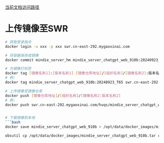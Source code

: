 [当前文档访问路径](https://ai-fae.readthedocs.io/zh-cn/latest/docker上传镜像.html)

# 上传镜像至SWR

```bash
# 获取登录指令
docker login -u xxx -p xxx swr.cn-east-292.mygaoxinai.com

# 将容器保存成镜像
docker commit mindie_server_hm mindie_server_chatgpt_web_910b:20240923_T65

# 为镜像打标签
docker tag [镜像名称1]:[版本名称1] [镜像仓库地址]/[组织名称]/[镜像名称2]:版本名称2
# 例:
docker tag mindie_server_chatgpt_web_910b:20240923_T65 swr.cn-east-292.mygaoxinai.com/huqs/mindie_server_chatgpt_web_910b:20240923_T65

# 上传镜像至镜像仓库
docker push [镜像仓库地址]/[组织名称]/[镜像名称2:版本名称2]
# 例:
docker push swr.cn-east-292.mygaoxinai.com/huqs/mindie_server_chatgpt_web_910b:20240923_T65


# 下载镜像到本地
```bash
docker save mindie_server_chatgpt_web_910b > /opt/data/docker_images/mindie_server_chatgpt_web_910b.tar

obsutil cp /opt/data/docker_images/mindie_server_chatgpt_web_910b.tar obs://docker_images/
```